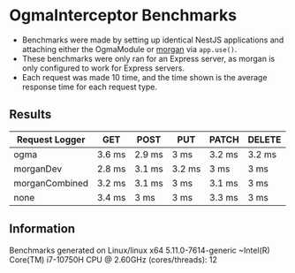 # OgmaInterceptor Benchmarks

- Benchmarks were made by setting up identical NestJS applications and attaching either the OgmaModule or [morgan](https://npmjs.org/morgan) via `app.use()`.
- These benchmarks were only ran for an Express server, as morgan is only configured to work for Express servers.
- Each request was made 10 time, and the time shown is the average response time for each request type.

## Results

| Request Logger | GET    | POST   | PUT    | PATCH  | DELETE |
| -------------- | ------ | ------ | ------ | ------ | ------ |
| ogma           | 3.6 ms | 2.9 ms | 3 ms   | 3.2 ms | 3.2 ms |
| morganDev      | 2.8 ms | 3.1 ms | 3.2 ms | 3 ms   | 3 ms   |
| morganCombined | 3.2 ms | 3.1 ms | 3 ms   | 3.1 ms | 3 ms   |
| none           | 3.4 ms | 3 ms   | 3 ms   | 3.3 ms | 3 ms   |

## Information

Benchmarks generated on Linux/linux x64 5.11.0-7614-generic ~Intel(R) Core(TM) i7-10750H CPU @ 2.60GHz (cores/threads): 12
